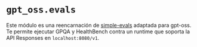 # `gpt_oss.evals`

Este módulo es una reencarnación de [simple-evals](https://github.com/openai/simple-evals) adaptada para gpt-oss. Te permite
ejecutar GPQA y HealthBench contra un runtime que soporta la API Responses en `localhost:8080/v1`.
